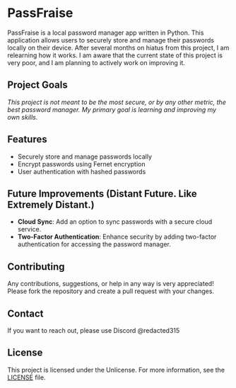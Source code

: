 # PassFraise

PassFraise is a local password manager app written in Python. This application allows users to securely store and manage their passwords locally on their device. After several months on hiatus from this project, I am relearning how it works. I am aware that the current state of this project is very poor, and I am planning to actively work on improving it.

## Project Goals
*This project is not meant to be the most secure, or by any other metric, the best password manager. My primary goal is learning and improving my own skills.*

## Features
- Securely store and manage passwords locally
- Encrypt passwords using Fernet encryption
- User authentication with hashed passwords

## Future Improvements (Distant Future. Like Extremely Distant.)
- **Cloud Sync**: Add an option to sync passwords with a secure cloud service.
- **Two-Factor Authentication**: Enhance security by adding two-factor authentication for accessing the password manager.

## Contributing
Any contributions, suggestions, or help in any way is very appreciated! Please fork the repository and create a pull request with your changes.

## Contact
If you want to reach out, please use Discord @redacted315

## License
This project is licensed under the Unlicense. For more information, see the [LICENSE](LICENSE) file.